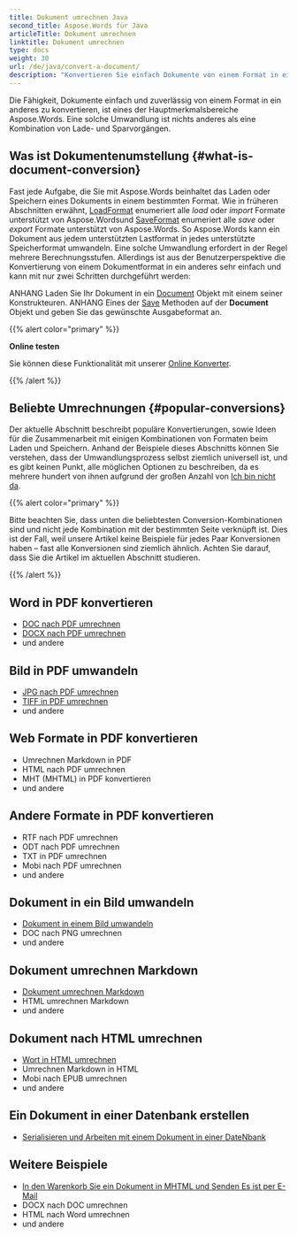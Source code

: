 ```yaml
---
title: Dokument umrechnen Java
second_title: Aspose.Words für Java
articleTitle: Dokument umrechnen
linktitle: Dokument umrechnen
type: docs
weight: 30
url: /de/java/convert-a-document/
description: "Konvertieren Sie einfach Dokumente von einem Format in ein anderes. Sie können mit allen beliebtesten Formaten wie Microsoft Word Formate wie DOCX oder DOC, OpenDocument-Formate wie ODT oder OTT, Web-Formate wie HTML oder XHTML, Textformate wie MarkDown oder TXT und andere mit Java."
---
```


Die Fähigkeit, Dokumente einfach und zuverlässig von einem Format in ein anderes zu konvertieren, ist eines der Hauptmerkmalsbereiche Aspose.Words. Eine solche Umwandlung ist nichts anderes als eine Kombination von Lade- und Sparvorgängen.

## Was ist Dokumentenumstellung {#what-is-document-conversion}

Fast jede Aufgabe, die Sie mit Aspose.Words beinhaltet das Laden oder Speichern eines Dokuments in einem bestimmten Format. Wie in früheren Abschnitten erwähnt, [LoadFormat](https://reference.aspose.com/words/java/com.aspose.words/loadformat/) enumeriert alle *load* oder *import* Formate unterstützt von Aspose.Wordsund [SaveFormat](https://reference.aspose.com/words/java/com.aspose.words/saveformat/) enumeriert alle *save* oder *export* Formate unterstützt von Aspose.Words. So Aspose.Words kann ein Dokument aus jedem unterstützten Lastformat in jedes unterstützte Speicherformat umwandeln. Eine solche Umwandlung erfordert in der Regel mehrere Berechnungsstufen. Allerdings ist aus der Benutzerperspektive die Konvertierung von einem Dokumentformat in ein anderes sehr einfach und kann mit nur zwei Schritten durchgeführt werden:

ANHANG Laden Sie Ihr Dokument in ein [Document](https://reference.aspose.com/words/java/com.aspose.words/document/) Objekt mit einem seiner Konstrukteuren.
ANHANG Eines der [Save](https://reference.aspose.com/words/java/com.aspose.words/document/#save-java.lang.String-int) Methoden auf der **Document** Objekt und geben Sie das gewünschte Ausgabeformat an.

{{% alert color="primary" %}}

**Online testen**

Sie können diese Funktionalität mit unserer [Online Konverter](https://products.aspose.app/words/conversion).

{{% /alert %}}

## Beliebte Umrechnungen {#popular-conversions}

Der aktuelle Abschnitt beschreibt populäre Konvertierungen, sowie Ideen für die Zusammenarbeit mit einigen Kombinationen von Formaten beim Laden und Speichern. Anhand der Beispiele dieses Abschnitts können Sie verstehen, dass der Umwandlungsprozess selbst ziemlich universell ist, und es gibt keinen Punkt, alle möglichen Optionen zu beschreiben, da es mehrere hundert von ihnen aufgrund der großen Anzahl von [Ich bin nicht da](/words/de/java/supported-document-formats/).

{{% alert color="primary" %}}

Bitte beachten Sie, dass unten die beliebtesten Conversion-Kombinationen sind und nicht jede Kombination mit der bestimmten Seite verknüpft ist. Dies ist der Fall, weil unsere Artikel keine Beispiele für jedes Paar Konversionen haben – fast alle Konversionen sind ziemlich ähnlich. Achten Sie darauf, dass Sie die Artikel im aktuellen Abschnitt studieren.

{{% /alert %}}

<div class="row">
	<div class="col-md-6">
		<h2>Word in PDF konvertieren</h2>
			<ul>
				<li><a href="/words/java/convert-a-document-to-pdf/#converting-doc-or-docx-to-pdf">DOC nach PDF umrechnen</a></li>
				<li><a href="/words/java/convert-a-document-to-pdf/#converting-doc-or-docx-to-pdf">DOCX nach PDF umrechnen</a></li>
				<li>und andere</li>
			</ul>
		<h2>Bild in PDF umwandeln</h2>
			<ul>
				<li><a href="/words/java/convert-a-document-to-pdf/#convert-an-image-to-pdf">JPG nach PDF umrechnen</a></li>
				<li><a href="/words/java/convert-a-document-to-pdf/#convert-an-image-to-pdf">TIFF in PDF umrechnen</a></li>
				<li>und andere</li>
			</ul>
		<h2>Web Formate in PDF konvertieren</h2>
			<ul>
				<li>Umrechnen Markdown in PDF</li>
				<li>HTML nach PDF umrechnen</li>
				<li>MHT (MHTML) in PDF konvertieren</li>
				<li>und andere</li>
			</ul>
		<h2>Andere Formate in PDF konvertieren</h2>
			<ul>
				<li>RTF nach PDF umrechnen</li>
				<li>ODT nach PDF umrechnen</li>
				<li>TXT in PDF umrechnen</li>
				<li>Mobi nach PDF umrechnen</li>
				<li>und andere</li>
			</ul>
	</div>
	<div class="col-md-6">
		<h2>Dokument in ein Bild umwandeln</h2>
			<ul>
				<li><a href="/words/de/java/convert-a-document-to-an-image/">Dokument in einem Bild umwandeln</a></li>
				<li>DOC nach PNG umrechnen</li>
				<li>und andere</li>
			</ul>
		<h2>Dokument umrechnen Markdown</h2>
			<ul>
				<li><a href="/words/de/java/convert-a-document-to-markdown/">Dokument umrechnen Markdown</a></li>
				<li>HTML umrechnen Markdown</li>
				<li>und andere</li>
			</ul>
		<h2>Dokument nach HTML umrechnen</h2>
			<ul>
				<li><a href="/words/java/convert-a-document-to-html-mhtml-or-epub/#convert-a-document">Wort in HTML umrechnen</a></li>
				<li>Umrechnen Markdown in HTML</li>
				<li>Mobi nach EPUB umrechnen</li>
				<li>und andere</li>
			</ul>
		<h2>Ein Dokument in einer Datenbank erstellen</h2>
			<ul>
				<li><a href="/words/de/java/serialize-and-work-with-a-document-in-a-database/">Serialisieren und Arbeiten mit einem Dokument in einer DateNbank</a></li>
			</ul>
		<h2>Weitere Beispiele</h2>
			<ul>
				<li><a href="/words/de/java/convert-a-document-to-mhtml-and-send-it-by-email/">In den Warenkorb Sie ein Dokument in MHTML und Senden Es ist per E-Mail</a></li>
				<li>DOCX nach DOC umrechnen</li>
				<li>HTML nach Word umrechnen</li>
				<li>und andere</li>
			</ul>
	</div>
</div>
